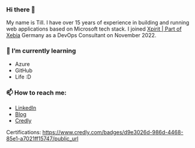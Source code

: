 ### Hi there 👋

My name is Till. I have over 15 years of experience in building and running web applications based on Microsoft tech stack. I joined [Xpirit | Part of Xebia](https://xpirit.com) Germany as a DevOps Consultant on November 2022. 

### 🌱 I’m currently learning
- Azure
- GitHub
- Life :D

### 📫 How to reach me: 

- [LinkedIn](https://linkedin.com/in/till-spindler-78207024b)
- [Blog](https://blog.spindev.org)
- [Credly](https://credly.com/users/till-spindler/badges)

Certifications:
https://www.credly.com/badges/d9e3026d-986d-4468-85e1-a7021ff15747/public_url

<!--
**spindev/spindev** is a ✨ _special_ ✨ repository because its `README.md` (this file) appears on your GitHub profile.

Here are some ideas to get you started:

- 🔭 I’m currently working on ...
- 🌱 I’m currently learning ...
- 👯 I’m looking to collaborate on ...
- 🤔 I’m looking for help with ...
- 💬 Ask me about ...
- 📫 How to reach me: ...
- 😄 Pronouns: ...
- ⚡ Fun fact: ...
-->
